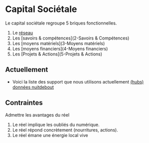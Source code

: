 
Capital Sociétale
===

Le capital sociétale regroupe 5 briques fonctionnelles.

1. Le [réseau](1-Réseau)
2. Les [savoirs & compétences](2-Savoirs & Compétences)
3. Les [moyens matériels](3-Moyens matériels)
4. Les [moyens financiers](4-Moyens financiers)
5. Les [Projets & Actions](5-Projets & Actions)

## Actuellement

- Voici la liste des support que nous utilisons actuellement 
[(hubs) données nuitdebout](https://www.mindmeister.com/fr/726853954/hubs-donn-es-nuitdebout)

## Contraintes

Admettre les avantages du réel

1. Le réel implique les oubliés du numérique.
2. Le réel répond concrètement (nourritures, actions).
3. Le réel émane une énergie local vive
